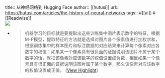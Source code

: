 title:: 从神经网络到 Hugging Face
author:: [[hutusi]]
url:: https://hutusi.com/articles/the-history-of-neural-networks
tags:: #[[ai]] #[[Readwise]]  
![](https://hutusi.com/assets/apple-touch-icon.png)

- > 机器学习的目标就是要提取出这些训练集中图片表示数字的特征，根据M-P模型，提取特征的方法就是选择对图片各个像素值进行加权求和，根据训练集中的样本图片和标注数据的对应结果来计算每个像素对应各数字的权值：如果某一个像素具有很负面的证据说明该图片不属于某个数字的话，就把该像素对应该数字的权值设置成负数，相反如果一个像素具有很正面的证据说明该图片属于某个数字，那么该像素对应该数字的权值设置成正值。 ([View Highlight](https://read.readwise.io/read/01jgasfyhe8yynmp5nfsemtmqe))